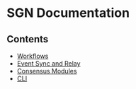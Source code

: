 # SGN Documentation

## Contents

- [Workflows](./workflows.md)
- [Event Sync and Relay](./relayer.md)
- [Consensus Modules](../x/README.md)
- [CLI](./docs/sgnd/sgnd.md)
